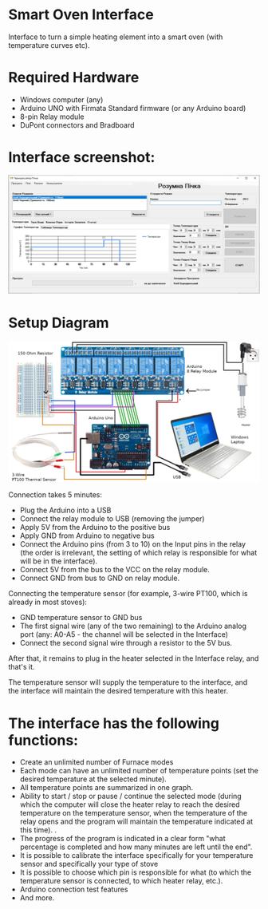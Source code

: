 # Smart Oven Interface
Interface to turn a simple heating element into a smart oven (with temperature curves etc).

# Required Hardware

- Windows computer (any)
- Arduino UNO with Firmata Standard firmware (or any Arduino board)
- 8-pin Relay module
- DuPont connectors and Bradboard

# Interface screenshot:

![Alt text](assets/img/oven%20demo2.png?raw=true "Screenshot")

# Setup Diagram

![Alt text](assets/img/Scheme.png?raw=true "Diagram")

Connection takes 5 minutes:

- Plug the Arduino into a USB
- Connect the relay module to USB (removing the jumper)
- Apply 5V from the Arduino to the positive bus
- Apply GND from Arduino to negative bus
- Connect the Arduino pins (from 3 to 10) on the Input pins in the relay (the order is irrelevant, the setting of which relay is responsible for what will be in the interface).
- Connect 5V from the bus to the VCC on the relay module.
- Connect GND from bus to GND on relay module.

Connecting the temperature sensor (for example, 3-wire PT100, which is already in most stoves):
- GND temperature sensor to GND bus
- The first signal wire (any of the two remaining) to the Arduino analog port (any: A0-A5 - the channel will be selected in the Interface)
- Connect the second signal wire through a resistor to the 5V bus.

After that, it remains to plug in the heater selected in the Interface relay, and that's it.

The temperature sensor will supply the temperature to the interface, and the interface will maintain the desired temperature with this heater.

# The interface has the following functions:
- Create an unlimited number of Furnace modes
- Each mode can have an unlimited number of temperature points (set the desired temperature at the selected minute).
- All temperature points are summarized in one graph.
- Ability to start / stop or pause / continue the selected mode (during which the computer will close the heater relay to reach the desired temperature on the temperature sensor, when the temperature of the relay opens and the program will maintain the temperature indicated at this time). .
- The progress of the program is indicated in a clear form "what percentage is completed and how many minutes are left until the end".
- It is possible to calibrate the interface specifically for your temperature sensor and specifically your type of stove
- It is possible to choose which pin is responsible for what (to which the temperature sensor is connected, to which heater relay, etc.).
- Arduino connection test features
- And more.
